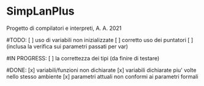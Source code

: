 # SimpLanPlus
Progetto di compilatori e interpreti, A. A. 2021

#TODO: 
    [ ] uso di variabili non inizializzate
    [ ] corretto uso dei puntatori
    [ ] (inclusa la verifica sui parametri passati per var)
   
#IN PROGRESS: 
    [ ] la correttezza dei tipi (da finire di testare) 
    
#DONE: 
    [x] variabili/funzioni non dichiarate
    [x] variabili dichiarate piu' volte nello stesso ambiente 
    [x] parametri attuali non conformi ai parametri formali 
